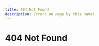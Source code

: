 ```yaml
---
title: 404 Not Found
description: Error: no page by this name!
---
```


# 404 Not Found

<script type="text/javascript"> var GOOG_FIXURL_LANG = 'en'; var GOOG_FIXURL_SITE = 'http://rejuvyesh.com';</script> <script type="text/javascript" src="http://linkhelp.clients.google.com/tbproxy/lh/wm/fixurl.js"></script>
